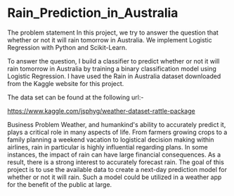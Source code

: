 # Rain_Prediction_in_Australia
The problem statement
In this project, we try to answer the question that whether or not it will rain tomorrow in Australia. We implement Logistic Regression with Python and Scikit-Learn.

To answer the question, I build a classifier to predict whether or not it will rain tomorrow in Australia by training a binary classification model using Logistic Regression. I have used the Rain in Australia dataset downloaded from the Kaggle website for this project.

The data set can be found at the following url:-

https://www.kaggle.com/jsphyg/weather-dataset-rattle-package

Business Problem
Weather, and humankind's ability to accurately predict it, plays a critical role in many aspects of life. From farmers growing crops to a family planning a weekend vacation to logistical decision making within airlines, rain in particular is highly influential regarding plans. In some instances, the impact of rain can have large financial consequences. As a result, there is a strong interest to accurately forecast rain. The goal of this project is to use the available data to create a next-day prediction model for whether or not it will rain. Such a model could be utilized in a weather app for the benefit of the public at large.
